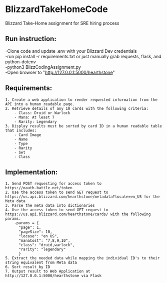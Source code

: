 # BlizzardTakeHomeCode  
Blizzard Take-Home assignment for SRE hiring process  

## Run instruction:    
-Clone code and update .env with your Blizzard Dev credentials    
-run pip install -r requirements.txt or just manually grab requests, flask, and python-dotenv   
-python3 BlizzCodingAssignment.py    
-Open browser to "http://127.0.0.1:5000/hearthstone"    

## Requirements:  
    1. Create a web application to render requested information from the API into a human readable page.  
    2. Retrieve details of any 10 cards with the following criteria:  
        - Class: Druid or Warlock  
        - Mana: At least 7  
        - Rarity: Legendary  
    3. Display results must be sorted by card ID in a human readable table that includes:  
        - Card Image  
        - Name  
        - Type  
        - Rarity  
        - Set  
        - Class  

## Implementation:  
    1. Send POST requesting for access token to https://oauth.battle.net/token    
    2. Use the access token to send GET request to https://us.api.blizzard.com/hearthstone/metadata?locale=en_US for the Meta data  
    3. Parse the meta data into dictionaries  
    4. Use the access token to send GET request to https://us.api.blizzard.com/hearthstone/cards/ with the following params:    
        -params = {  
          "page": 1,  
          "pageSize": 10,  
          "locase": "en_US",  
          "manaCost": "7,8,9,10",  
          "class": "druid,warlock",  
          "rarity": "legendary"  
          }    
    5. Extract the needed data while mapping the individual ID's to their string equivalent from Meta data  
    6. Sort result by ID    
    7. Output result to Web Application at http://127.0.0.1:5000/hearthstone via Flask    
